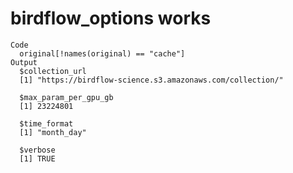 # birdflow_options works

    Code
      original[!names(original) == "cache"]
    Output
      $collection_url
      [1] "https://birdflow-science.s3.amazonaws.com/collection/"
      
      $max_param_per_gpu_gb
      [1] 23224801
      
      $time_format
      [1] "month_day"
      
      $verbose
      [1] TRUE
      

